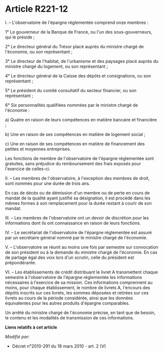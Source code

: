 # Article R221-12

I. – L'observatoire de l'épargne réglementée comprend onze membres :

1° Le gouverneur de la Banque de France, ou l'un des sous-gouverneurs, qui le préside ;

2° Le directeur général du Trésor placé auprès du ministre chargé de l'économie, ou son représentant ;

3° Le directeur de l'habitat, de l'urbanisme et des paysages placé auprès du ministre chargé du logement, ou son
représentant ;

4° Le directeur général de la Caisse des dépôts et consignations, ou son représentant ;

5° Le président du comité consultatif du secteur financier, ou son représentant ;

6° Six personnalités qualifiées nommées par le ministre chargé de l'économie :

a) Quatre en raison de leurs compétences en matière bancaire et financière ;

b) Une en raison de ses compétences en matière de logement social ;

c) Une en raison de ses compétences en matière de financement des petites et moyennes entreprises.

Les fonctions de membre de l'observatoire de l'épargne réglementée sont gratuites, sans préjudice du remboursement des frais
exposés pour l'exercice de celles-ci.

II. – Les membres de l'observatoire, à l'exception des membres de droit, sont nommés pour une durée de trois ans.

En cas de décès ou de démission d'un membre ou de perte en cours de mandat de la qualité ayant justifié sa désignation, il
est procédé dans les mêmes formes à son remplacement pour la durée restant à courir de son mandat.

III. – Les membres de l'observatoire ont un devoir de discrétion pour les informations dont ils ont connaissance en raison de
leurs fonctions.

IV. – Le secrétariat de l'observatoire de l'épargne réglementée est assuré par un secrétaire général nommé par le ministre
chargé de l'économie.

V. – L'observatoire se réunit au moins une fois par semestre sur convocation de son président ou à la demande du ministre
chargé de l'économie. En cas de partage égal des voix lors d'un scrutin, celle du président est prépondérante.

VI. – Les établissements de crédit distribuant le livret A transmettent chaque semestre à l'observatoire de l'épargne
réglementée les informations nécessaires à l'exercice de sa mission. Ces informations comprennent au moins, pour chaque
établissement, le nombre de livrets A, l'encours des dépôts inscrits sur ces livrets, les sommes déposées et retirées sur ces
livrets au cours de la période considérée, ainsi que les données équivalentes pour les autres produits d'épargne comparables.

Un arrêté du ministre chargé de l'économie précise, en tant que de besoin, le contenu et les modalités de transmission de ces
informations.

**Liens relatifs à cet article**

_Modifié par_:

  - Décret n°2010-291 du 18 mars 2010 - art. 2 (V)
